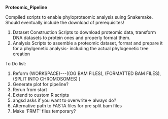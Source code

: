 **Proteomic_Pipeline**

Compiled scripts to enable phyloproteomic analysis suing Snakemake. Should eventually include the download of prerequisites!
1) Dataset Construction 
   Scripts to download proteomic data, transform DNA datasets to protein ones and properly format them.
2) Analysis
   Scripts to assemble a proteomic dataset, format and prepare it for a phylgenetic analysis- including the actual phylogenetic tree creation
   
   
   
To Do list:
   1) Reform (WORKSPACE)---((OG BAM FILES), (FORMATTED BAM FILES), (SPLIT INTO CHROMOSOMES) )
   2) Generate plot for pipeline?
   3) Rerun from start
   4) Extend to custom R scripts
   5) angsd asks if you want to overwrite-> always do?
   6) Alternative path to FASTA files for pre split bam files
   7) Make 'FRMT' files temporary? 
